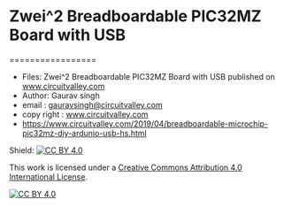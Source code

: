 # Zwei^2 Breadboardable PIC32MZ Board with USB
=================

 * Files: Zwei^2 Breadboardable PIC32MZ Board with USB published on www.circuitvalley.com
 * Author: Gaurav singh
 * email : gauravsingh@circuitvalley.com
 * copy right : www.circuitvalley.com 
 * https://www.circuitvalley.com/2019/04/breadboardable-microchip-pic32mz-diy-ardunio-usb-hs.html

Shield: [![CC BY 4.0][cc-by-shield]][cc-by]

This work is licensed under a [Creative Commons Attribution 4.0 International
License][cc-by].

[![CC BY 4.0][cc-by-image]][cc-by]

[cc-by]: http://creativecommons.org/licenses/by/4.0/
[cc-by-image]: https://i.creativecommons.org/l/by/4.0/88x31.png
[cc-by-shield]: https://img.shields.io/badge/License-CC%20BY%204.0-lightgrey.svg

 
